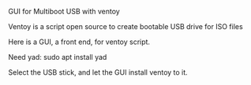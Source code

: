 GUI for Multiboot USB with ventoy

Ventoy is a script open source to create bootable USB drive for ISO files

Here is a GUI, a front end, for ventoy script.

Need yad: sudo apt install yad

Select the USB stick, and let the GUI install ventoy to it.
